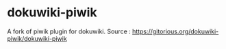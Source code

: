 dokuwiki-piwik
==============

A fork of piwik plugin for dokuwiki. Source : https://gitorious.org/dokuwiki-piwik/dokuwiki-piwik
